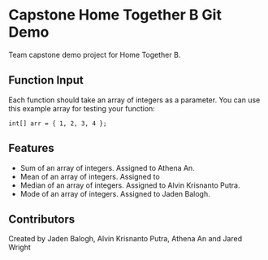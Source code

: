 # Capstone Home Together B Git Demo
Team capstone demo project for Home Together B.

## Function Input
Each function should take an array of integers as a parameter. You can use this example array for testing your function:

```int[] arr = { 1, 2, 3, 4 };```

## Features
 - Sum of an array of integers. Assigned to Athena An.
 - Mean of an array of integers. Assigned to
 - Median of an array of integers. Assigned to Alvin Krisnanto Putra.
 - Mode of an array of integers. Assigned to Jaden Balogh.

## Contributors
Created by Jaden Balogh, Alvin Krisnanto Putra, Athena An and Jared Wright
